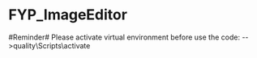 ﻿# FYP_ImageEditor

#Reminder#
Please activate virtual environment before use the code:
-->quality\Scripts\activate
